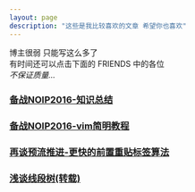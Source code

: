 ```yaml
---
layout: page
description: "这些是我比较喜欢的文章 希望你也喜欢"
---
```


博主很弱 只能写这么多了  
有时间还可以点击下面的 FRIENDS 中的各位  
*不保证质量...*

### [备战NOIP2016-知识总结](/oi/2016/11/06/oitotal)  

### [备战NOIP2016-vim简明教程](/oi/2016/11/05/vim)  

### [再谈预流推进-更快的前置重贴标签算法](/oi/2016/10/24/wangluoliu2/)  

### [浅谈线段树(转载)](/blog/2016/10/21/segment_tree/)  
